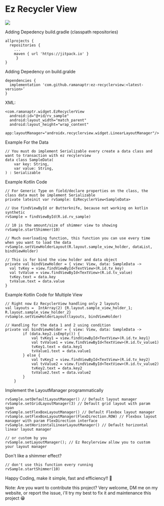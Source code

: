 # Ez Recycler View

[![](https://jitpack.io/v/ramanaptr/ez-recyclerview.svg)](https://jitpack.io/#ramanaptr/ez-recyclerview)


Adding Depedency build.gradle (classpath repositories)
```
allprojects {
  repositories {
    ...
    maven { url 'https://jitpack.io' }
     }
}
```


Adding Depedency on build.gralde
```
dependencies {
  implementation 'com.github.ramanaptr:ez-recyclerview:<latest-version>’
}
```

XML:
```
<com.ramanaptr.widget.EzRecyclerView
  android:id="@+id/rv_sample"
  android:layout_width="match_parent"
  android:layout_height="wrap_content"
  app:layoutManager="androidx.recyclerview.widget.LinearLayoutManager"/>
```

Example For the Data
```
// You must do implement Serializable every create a data class and want to transaction with ez recylerview
data class SampleData(
    var key: String,
    var value: String,
) : Serializable
```

Example Kotlin Code
```
// For Generic Type on field/declare properties on the class, the class data must be implement Serializable
private lateinit var rvSample: EzRecyclerView<SampleData>

// Use findViewById or Butterknife, because not working on kotlin synthetic
rvSample = findViewById(R.id.rv_sample)

// 10 is the amount/size of shimmer view to showing
rvSample.startShimmer(10)

// Much overloading function, this function you can use every time when you want to load the data
rvSample.setViewHolderLayout(R.layout.sample_view_holder, dataList, bindViewHolder)

// This is for bind the view holder and data object
private val bindViewHolder = { view: View, data: SampleData ->
  val tvKey = view.findViewById<TextView>(R.id.tv_key)
  val tvValue = view.findViewById<TextView>(R.id.tv_value)
  tvKey.text = data.key
  tvValue.text = data.value
}
```

Example Kotlin Code for Multiple View
```
// Right now Ez RecyclerView handling only 2 layouts
val layouts =  IntArray(2) {R.layout.sample_view_holder_1; R.layout.sample_view_holder_2}
rvSample.setViewHolderLayout(layouts, bindViewHolder)

// Handling for the data 1 and 2 using condition
private val bindViewHolder = { view: View, data: SampleData ->
        if (data.key2.isEmpty()) {
            val tvKey1 = view.findViewById<TextView>(R.id.tv_key1)
            val tvValue1 = view.findViewById<TextView>(R.id.tv_value1)
            tvKey1.text = data.key1
            tvValue1.text = data.value1
        } else {
            val tvKey2 = view.findViewById<TextView>(R.id.tv_key2)
            val tvValue2 = view.findViewById<TextView>(R.id.tv_value2)
            tvKey2.text = data.key2
            tvValue2.text = data.value2
        }
    }
```

Implement the LayoutManager programmatically
```
rvSample.setDefaultLayoutManager() // Default layout manager
rvSample.setGridLayoutManager(3) // Default grid layout with param span
rvSample.setFlexBoxLayoutManager() // Default Flexbox layout manager
rvSample.setFlexBoxLayoutManager(FlexDirection.ROW) // Flexbox layout manager with param FlexDirection interface
rvSample.setHorizontalLinearLayoutManager() // Default horizontal linear layout manager

// or custom by you
rvSample.setLayoutManager(); // Ez Recylerview allow you to custom your layout manager
```

Don't like a shimmer effect?
```
// don't use this function every running
rvSample.startShimmer(10)
```

Happy Coding, make it simple, fast and efficiency!! 💪

Note: 
Are you want to contribute this project? 
Very welcome, DM me on my website, or report the issue, i'll try my best to fix it and maintenance this project 😁

